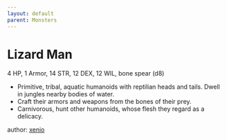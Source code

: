 ```yaml
---
layout: default
parent: Monsters
---
```

# Lizard Man
4 HP, 1 Armor, 14 STR, 12 DEX, 12 WIL, bone spear (d8)
- Primitive, tribal, aquatic humanoids with reptilian heads and tails. Dwell in jungles nearby bodies of water.
- Craft their armors and weapons from the bones of their prey.
- Carnivorous, hunt other humanoids, whose flesh they regard as a delicacy.

author: [xenio](https://xenioinabottle.blogspot.com)
